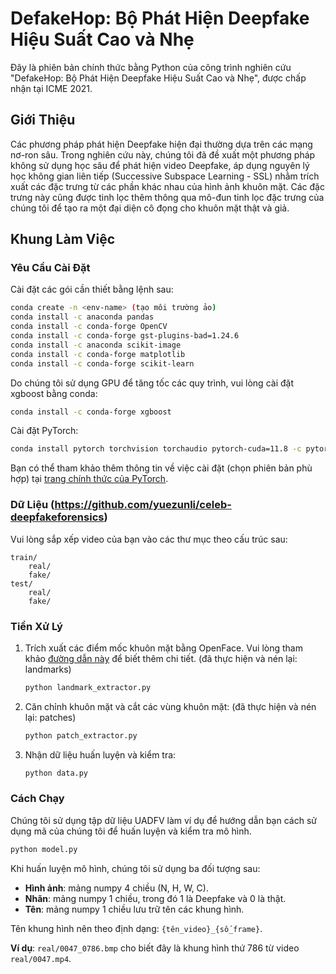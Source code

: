 # DefakeHop: Bộ Phát Hiện Deepfake Hiệu Suất Cao và Nhẹ

Đây là phiên bản chính thức bằng Python của công trình nghiên cứu "DefakeHop: Bộ Phát Hiện Deepfake Hiệu Suất Cao và Nhẹ", được chấp nhận tại ICME 2021.

## Giới Thiệu

Các phương pháp phát hiện Deepfake hiện đại thường dựa trên các mạng nơ-ron sâu. Trong nghiên cứu này, chúng tôi đã đề xuất một phương pháp không sử dụng học sâu để phát hiện video Deepfake, áp dụng nguyên lý học không gian liên tiếp (Successive Subspace Learning - SSL) nhằm trích xuất các đặc trưng từ các phần khác nhau của hình ảnh khuôn mặt. Các đặc trưng này cũng được tinh lọc thêm thông qua mô-đun tinh lọc đặc trưng của chúng tôi để tạo ra một đại diện cô đọng cho khuôn mặt thật và giả.

## Khung Làm Việc

### Yêu Cầu Cài Đặt

Cài đặt các gói cần thiết bằng lệnh sau:

```bash
conda create -n <env-name> (tạo môi trường ảo)
conda install -c anaconda pandas 
conda install -c conda-forge OpenCV
conda install -c conda-forge gst-plugins-bad=1.24.6
conda install -c anaconda scikit-image
conda install -c conda-forge matplotlib
conda install -c conda-forge scikit-learn
```

Do chúng tôi sử dụng GPU để tăng tốc các quy trình, vui lòng cài đặt xgboost bằng conda:

```bash
conda install -c conda-forge xgboost 
```

Cài đặt PyTorch:

```bash
conda install pytorch torchvision torchaudio pytorch-cuda=11.8 -c pytorch -c nvidia
```

Bạn có thể tham khảo thêm thông tin về việc cài đặt (chọn phiên bản phù hợp) tại [trang chính thức của PyTorch](https://pytorch.org/get-started/locally/).

### Dữ Liệu (https://github.com/yuezunli/celeb-deepfakeforensics)

Vui lòng sắp xếp video của bạn vào các thư mục theo cấu trúc sau:

```
train/
    real/
    fake/
test/
    real/
    fake/
```

### Tiền Xử Lý

1. Trích xuất các điểm mốc khuôn mặt bằng OpenFace. Vui lòng tham khảo [đường dẫn này](https://github.com/TadasBaltrusaitis/OpenFace) để biết thêm chi tiết.
   (đã thực hiện và nén lại: landmarks)
   ```bash
   python landmark_extractor.py
   ```

3. Căn chỉnh khuôn mặt và cắt các vùng khuôn mặt: (đã thực hiện và nén lại: patches)
   ```bash
   python patch_extractor.py
   ```

4. Nhận dữ liệu huấn luyện và kiểm tra:
   ```bash
   python data.py
   ```

### Cách Chạy

Chúng tôi sử dụng tập dữ liệu UADFV làm ví dụ để hướng dẫn bạn cách sử dụng mã của chúng tôi để huấn luyện và kiểm tra mô hình.

```bash
python model.py
```

Khi huấn luyện mô hình, chúng tôi sử dụng ba đối tượng sau:

- **Hình ảnh**: mảng numpy 4 chiều (N, H, W, C).
- **Nhãn**: mảng numpy 1 chiều, trong đó 1 là Deepfake và 0 là thật.
- **Tên**: mảng numpy 1 chiều lưu trữ tên các khung hình.

Tên khung hình nên theo định dạng: `{tên_video}_{số_frame}`.

**Ví dụ**: `real/0047_0786.bmp` cho biết đây là khung hình thứ 786 từ video `real/0047.mp4`.
